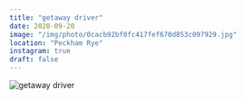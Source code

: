 ```yaml
---
title: "getaway driver"
date: 2020-09-20
image: "/img/photo/0cacb92bf0fc417fef670d853c097929.jpg"
location: "Peckham Rye"
instagram: true
draft: false
---
```


![getaway driver](/img/photo/0cacb92bf0fc417fef670d853c097929.jpg)
